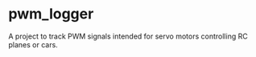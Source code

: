 # pwm_logger
A project to track PWM signals intended for servo motors controlling RC planes or cars. 
